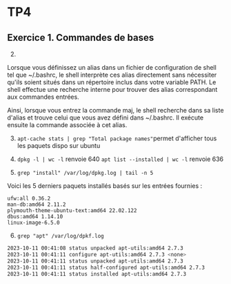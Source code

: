 # TP4

## Exercice 1. Commandes de bases

2) 
Lorsque vous définissez un alias dans un fichier de configuration de shell tel que ~/.bashrc, le shell interprète ces alias directement sans nécessiter qu'ils soient situés dans un répertoire inclus dans votre variable PATH. Le shell effectue une recherche interne pour trouver des alias correspondant aux commandes entrées.

Ainsi, lorsque vous entrez la commande maj, le shell recherche dans sa liste d'alias et trouve celui que vous avez défini dans ~/.bashrc. Il exécute ensuite la commande associée à cet alias.

3) `apt-cache stats | grep "Total package names"`permet d'afficher tous les paquets dispo sur ubuntu

4) `dpkg -l | wc -l` renvoie 640 
   `apt list --installed | wc -l` renvoie 636
   
5) `grep "install" /var/log/dpkg.log | tail -n 5`

Voici les 5 derniers paquets installés basés sur les entrées fournies :

    ufw:all 0.36.2
    man-db:amd64 2.11.2
    plymouth-theme-ubuntu-text:amd64 22.02.122
    dbus:amd64 1.14.10
    linux-image-6.5.0


6) `grep "apt" /var/log/dpkf.log`
```bash
2023-10-11 00:41:08 status unpacked apt-utils:amd64 2.7.3
2023-10-11 00:41:11 configure apt-utils:amd64 2.7.3 <none>
2023-10-11 00:41:11 status unpacked apt-utils:amd64 2.7.3
2023-10-11 00:41:11 status half-configured apt-utils:amd64 2.7.3
2023-10-11 00:41:11 status installed apt-utils:amd64 2.7.3
```

